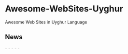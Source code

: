# Awesome-WebSites-Uyghur
Awesome Web Sites in Uyghur Language

## News
-[]()
-[]()
-[]()
-[]()
-[]()
